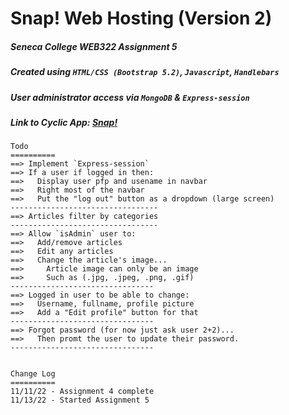 
# Snap! Web Hosting (Version 2)

##### Seneca College ***WEB322 Assignment 5***

##### Created using `HTML/CSS (Bootstrap 5.2)`, `Javascript`, `Handlebars`

##### User administrator access via `MongoDB` & `Express-session`

##### Link to Cyclic App: [Snap!](https://snap2.cyclic.app)

```
Todo 
==========
==> Implement `Express-session`
==> If a user if logged in then:
==>   Display user pfp and usename in navbar
==>   Right most of the navbar
==>   Put the "log out" button as a dropdown (large screen)
---------------------------------
==> Articles filter by categories
---------------------------------
==> Allow `isAdmin` user to:
==>   Add/remove articles
==>   Edit any articles
==>   Change the article's image...
==>     Article image can only be an image
==>     Such as (.jpg, .jpeg, .png, .gif)
--------------------------------
==> Logged in user to be able to change:
==>   Username, fullname, profile picture
==>   Add a "Edit profile" button for that
--------------------------------
==> Forgot password (for now just ask user 2+2)...
==>   Then promt the user to update their password.
--------------------------------


Change Log
==========
11/11/22 - Assignment 4 complete
11/13/22 - Started Assignment 5
```

